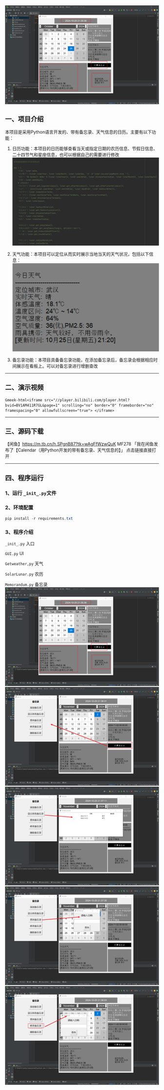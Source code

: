 ![image.png](https://raw.githubusercontent.com/tanyunhao/picture/master/picture/20241025213618.png)
## 一、项目介绍
本项目是采用Python语言开发的、带有备忘录、天气信息的日历。主要有以下功能：
1. 日历功能：本项目的日历能够查看当天或指定日期的农历信息、节假日信息、二十四节气和星座信息，也可以根据自己的需要进行修改
   ![image.png](https://raw.githubusercontent.com/tanyunhao/picture/master/picture/20241025214208.png)

2. 天气功能：本项目可以定位从而实时展示当地当天的天气状况，包括以下信息：
   ![image.png](https://raw.githubusercontent.com/tanyunhao/picture/master/picture/20241025214016.png)

3. 备忘录功能：本项目具备备忘录功能，在添加备忘录后，备忘录会根据相应时间展示在看板上。可以对备忘录进行增删查改

---
## 二、演示视频

`Gmeek-html<iframe src="//player.bilibili.com/player.html?bvid=BV1AM411R7GL&page=1" scrolling="no" border="0" frameborder="no" framespacing="0" allowfullscreen="true"> </iframe>`


---
## 三、源码下载

【闲鱼】https://m.tb.cn/h.SPgnB87?tk=wAgFfWzwQuK MF278 「我在闲鱼发布了【Calendar（用Python开发的带有备忘录、天气信息的】」
点击链接直接打开

---
## 四、程序运行

### 1、运行 `_init_.py`文件

### 2、环境配置

```powershell
pip install -r requirements.txt
```

###  3、程序介绍

`_init_.py` 入口

`GUI.py` UI

`Getweather,py` 天气

`SolarLunar.py` 农历

`Memorandum.py` 备忘录
![image.png](https://raw.githubusercontent.com/tanyunhao/picture/master/picture/20241025213618.png)
![image.png](https://raw.githubusercontent.com/tanyunhao/picture/master/picture/20241025213655.png)
![image.png](https://raw.githubusercontent.com/tanyunhao/picture/master/picture/20241025213723.png)
![image.png](https://raw.githubusercontent.com/tanyunhao/picture/master/picture/20241025213748.png)
![image.png](https://raw.githubusercontent.com/tanyunhao/picture/master/picture/20241025213820.png)
